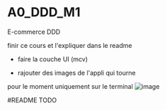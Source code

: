 # A0_DDD_M1
E-commerce DDD
 
 finir ce cours et l'expliquer dans le readme
 
 + faire la couche UI (mcv)
 
 + rajouter des images de l'appli qui tourne


pour le moment uniquement sur le terminal 
![image](https://user-images.githubusercontent.com/43956710/97762814-0a380b00-1b0a-11eb-9ab3-d428a7c0548f.png)

#README TODO 
